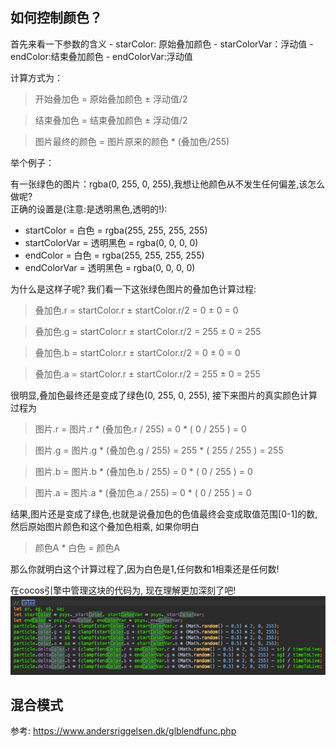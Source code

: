  
## 如何控制颜色？   
首先来看一下参数的含义 
    - starColor: 原始叠加颜色
    - starColorVar：浮动值
    - endColor:结束叠加颜色
    - endColorVar:浮动值

计算方式为：  
> 开始叠加色 = 原始叠加颜色 ± 浮动值/2

> 结束叠加色 = 结束叠加颜色 ± 浮动值/2

> 图片最终的颜色 = 图片原来的颜色 * (叠加色/255)

举个例子：  

有一张绿色的图片：rgba(0, 255, 0, 255),我想让他颜色从不发生任何偏差,该怎么做呢?   
正确的设置是(注意:是透明黑色,透明的!):
- startColor = 白色 = rgba(255, 255, 255, 255) 
- startColorVar = 透明黑色 = rgba(0,   0,   0,   0) 
- endColor   = 白色 = rgba(255, 255, 255, 255) 
- endColorVar   = 透明黑色 = rgba(0,   0,   0,   0) 
 
为什么是这样子呢?
我们看一下这张绿色图片的叠加色计算过程: 
> 叠加色.r = startColor.r ± startColor.r/2 = 0 ± 0 = 0 

>  叠加色.g = startColor.r ± startColor.r/2 = 255 ± 0 = 255

>  叠加色.b = startColor.r ± startColor.r/2 = 0 ± 0 = 0

>  叠加色.a = startColor.r ± startColor.r/2 = 255 ± 0 = 255

很明显,叠加色最终还是变成了绿色(0, 255, 0, 255), 接下来图片的真实颜色计算过程为

> 图片.r = 图片.r * (叠加色.r / 255) = 0 * ( 0 / 255 ) = 0

> 图片.g = 图片.g * (叠加色.g / 255) = 255 * ( 255 / 255 ) = 255

> 图片.b = 图片.b * (叠加色.b / 255) = 0 * ( 0 / 255 ) = 0

> 图片.a = 图片.a * (叠加色.a / 255) = 0 * ( 0 / 255 ) = 0

结果,图片还是变成了绿色,也就是说叠加色的色值最终会变成取值范围[0-1]的数,然后原始图片颜色和这个叠加色相乘, 如果你明白 
> 颜色A * 白色 = 颜色A

那么你就明白这个计算过程了,因为白色是1,任何数和1相乘还是任何数!

在cocos引擎中管理这块的代码为, 现在理解更加深刻了吧!
![](37998e04.png)

## 混合模式

参考: https://www.andersriggelsen.dk/glblendfunc.php